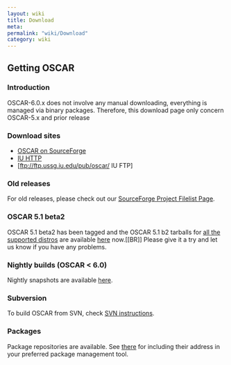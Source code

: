 ```yaml
---
layout: wiki
title: Download
meta: 
permalink: "wiki/Download"
category: wiki
---
```

<!-- Name: Download -->
<!-- Version: 9 -->
<!-- Author: valleegr -->

## Getting OSCAR

### Introduction

OSCAR-6.0.x does not involve any manual downloading, everything is managed via binary packages. Therefore, this download page only concern OSCAR-5.x and prior release
### Download sites

 * [OSCAR on SourceForge](http://sourceforge.net/project/showfiles.php?group_id=9368)
 * [IU HTTP](http://ftp.ussg.iu.edu/oscar)
 * [ftp://ftp.ussg.iu.edu/pub/oscar/ IU FTP]

### Old releases

For old releases, please check out our [SourceForge Project Filelist Page](http://sourceforge.net/project/showfiles.php?group_id=9368).

### OSCAR 5.1 beta2
OSCAR 5.1 beta2 has been tagged and the OSCAR 5.1 b2 tarballs for [all the supported distros](DistroSupport) are available [here](http://svn.oscar.openclustergroup.org/php/download.php?d_name=beta) now.[[BR]]
Please give it a try and let us know if you have any problems.


### Nightly builds (OSCAR < 6.0)

Nightly snapshots are available [here](http://svn.oscar.openclustergroup.org/php/download.php?d_name=nightly).

### Subversion

To build OSCAR from SVN, check [SVN instructions](SVNinstructions).

### Packages

Package repositories are available. See [there](repoTesting) for including their address in your preferred package management tool.
